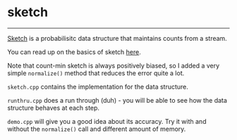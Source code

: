 sketch
======
***

[Sketch](http://en.wikipedia.org/wiki/Count-Min_sketch) is a probabilisitc data structure that maintains counts from a stream.

You can read up on the basics of sketch [here](https://sites.google.com/site/countminsketch/home/faq).

Note that count-min sketch is always positively biased, so I added a very simple `normalize()` method that reduces the error quite a lot.

`sketch.cpp` contains the implementation for the data structure.

`runthru.cpp` does a run through (duh) - you will be able to see how the data structure behaves at each step.

`demo.cpp` will give you a good idea about its accuracy. Try it with and without the `normalize()` call and different amount of memory.
